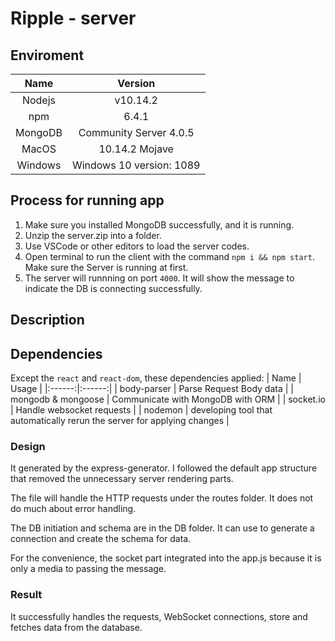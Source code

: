 # Ripple - server

## Enviroment
| Name | Version |
|:------:|:------:|
| Nodejs | v10.14.2|
| npm | 6.4.1|
| MongoDB| Community Server 4.0.5|
| MacOS | 10.14.2 Mojave|
| Windows | Windows 10 version: 1089|

## Process for running app
1. Make sure you installed MongoDB successfully, and it is running.
2. Unzip the server.zip into a folder.
3. Use VSCode or other editors to load the server codes.
4. Open terminal to run the client with the command `npm i && npm start`. Make sure the Server is running at first.
5. The server will runnning on port  `4000`. It will show the message to indicate the DB is connecting successfully.

## Description

## Dependencies

Except the `react` and `react-dom`, these dependencies applied: 
| Name | Usage |
|:------:|:------:|
| body-parser | Parse Request Body data |
| mongodb & mongoose | Communicate with MongoDB with ORM |
| socket.io | Handle websocket requests  |
| nodemon | developing tool that automatically rerun the server for applying changes |

### Design
It generated by the express-generator. I followed the default app structure that removed the unnecessary server rendering parts.

The file will handle the HTTP requests under the routes folder. It does not do much about error handling.

The DB initiation and schema are in the DB folder. It can use to generate a connection and create the schema for data.

For the convenience, the socket part integrated into the app.js because it is only a media to passing the message.

### Result
It successfully handles the requests, WebSocket connections, store and fetches data from the database.


